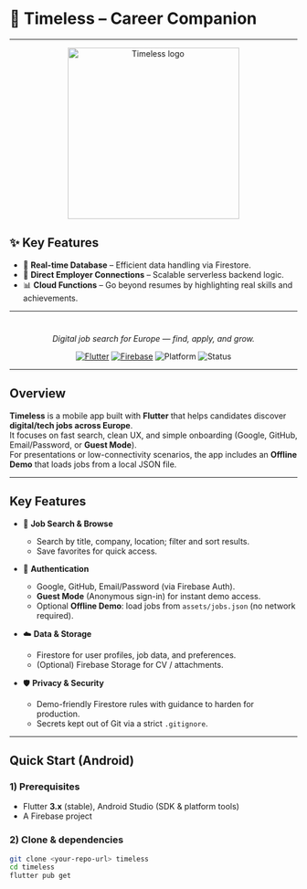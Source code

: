 # 🚀 Timeless – Career Companion

---
<p align="center">
  <img src="https://zupimages.net/up/25/37/x2vb.png" alt="Timeless logo" width="300">
</p>




## ✨ Key Features

- 🔔 **Real-time Database** – Efficient data handling via Firestore.
- 🤝 **Direct Employer Connections** – Scalable serverless backend logic.
- 📊 **Cloud Functions** – Go beyond resumes by highlighting real skills and achievements.

---


<h1 align="center"></h1>
<p align="center"><em>Digital job search for Europe — find, apply, and grow.</em></p>

<p align="center">
  <a href="https://flutter.dev"><img alt="Flutter" src="https://img.shields.io/badge/Flutter-3.x-02569B?logo=flutter&logoColor=white"></a>
  <a href="https://firebase.google.com"><img alt="Firebase" src="https://img.shields.io/badge/Firebase-Auth%20%7C%20Firestore-FFCA28?logo=firebase&logoColor=black"></a>
  <img alt="Platform" src="https://img.shields.io/badge/Platform-Android-3DDC84?logo=android&logoColor=white">
  <img alt="Status" src="https://img.shields.io/badge/Status-Demo%20Ready-4CAF50">
</p>

---

## Overview

**Timeless** is a mobile app built with **Flutter** that helps candidates discover **digital/tech jobs across Europe**.  
It focuses on fast search, clean UX, and simple onboarding (Google, GitHub, Email/Password, or **Guest Mode**).  
For presentations or low-connectivity scenarios, the app includes an **Offline Demo** that loads jobs from a local JSON file.

---

## Key Features

- 🔎 **Job Search & Browse**
  - Search by title, company, location; filter and sort results.
  - Save favorites for quick access.

- 👤 **Authentication**
  - Google, GitHub, Email/Password (via Firebase Auth).
  - **Guest Mode** (Anonymous sign-in) for instant demo access.
  - Optional **Offline Demo**: load jobs from `assets/jobs.json` (no network required).

- ☁️ **Data & Storage**
  - Firestore for user profiles, job data, and preferences.
  - (Optional) Firebase Storage for CV / attachments.

- 🛡️ **Privacy & Security**
  - Demo-friendly Firestore rules with guidance to harden for production.
  - Secrets kept out of Git via a strict `.gitignore`.

---

## Quick Start (Android)

### 1) Prerequisites
- Flutter **3.x** (stable), Android Studio (SDK & platform tools)
- A Firebase project

### 2) Clone & dependencies
```bash
git clone <your-repo-url> timeless
cd timeless
flutter pub get